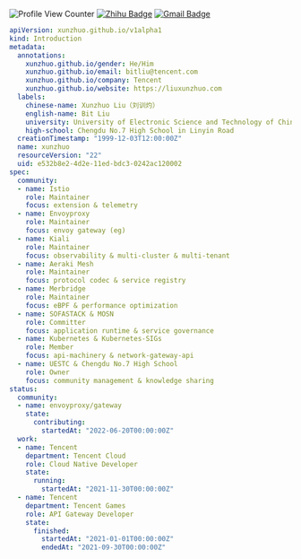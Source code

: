 ![Profile View Counter](https://komarev.com/ghpvc/?username=Xunzhuo)
[![Zhihu Badge](https://img.shields.io/badge/-@XunzhuoTalk-1ca0f1?style=flat-square&labelColor=1ca0f1&logo=Zhihu&logoColor=white&link=https://zhihu.com/people/liuxunzhuo/)](https://zhihu.com/people/liuxunzhuo/)
[![Gmail Badge](https://img.shields.io/badge/-Gmail-c14438?style=flat-square&logo=Gmail&logoColor=white&link=mailto:mixdeers@gmail.com)](mailto:mixdeers@gmail.com)

``` yaml
apiVersion: xunzhuo.github.io/v1alpha1
kind: Introduction
metadata:
  annotations:
    xunzhuo.github.io/gender: He/Him
    xunzhuo.github.io/email: bitliu@tencent.com
    xunzhuo.github.io/company: Tencent
    xunzhuo.github.io/website: https://liuxunzhuo.com
  labels:
    chinese-name: Xunzhuo Liu（刘训灼）
    english-name: Bit Liu
    university: University of Electronic Science and Technology of China
    high-school: Chengdu No.7 High School in Linyin Road
  creationTimestamp: "1999-12-03T12:00:00Z"
  name: xunzhuo
  resourceVersion: "22"
  uid: e532b8e2-4d2e-11ed-bdc3-0242ac120002
spec:
  community:
  - name: Istio
    role: Maintainer
    focus: extension & telemetry
  - name: Envoyproxy
    role: Maintainer
    focus: envoy gateway (eg)
  - name: Kiali
    role: Maintainer
    focus: observability & multi-cluster & multi-tenant
  - name: Aeraki Mesh
    role: Maintainer
    focus: protocol codec & service registry
  - name: Merbridge
    role: Maintainer
    focus: eBPF & performance optimization
  - name: SOFASTACK & MOSN
    role: Committer
    focus: application runtime & service governance
  - name: Kubernetes & Kubernetes-SIGs
    role: Member
    focus: api-machinery & network-gateway-api
  - name: UESTC & Chengdu No.7 High School
    role: Owner
    focus: community management & knowledge sharing
status:
  community:
  - name: envoyproxy/gateway
    state:
      contributing:
        startedAt: "2022-06-20T00:00:00Z"
  work:
  - name: Tencent
    department: Tencent Cloud
    role: Cloud Native Developer
    state:
      running:
        startedAt: "2021-11-30T00:00:00Z"
  - name: Tencent
    department: Tencent Games
    role: API Gateway Developer
    state:
      finished:
        startedAt: "2021-01-01T00:00:00Z"
        endedAt: "2021-09-30T00:00:00Z"
```
